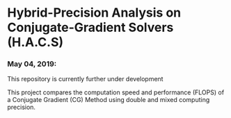 # Hybrid-Precision Analysis on Conjugate-Gradient Solvers (H.A.C.S)

### May 04, 2019: ###
This repository is currently further under development

This project compares the computation speed and performance (FLOPS) of a Conjugate Gradient (CG) Method using double and mixed computing precision.
